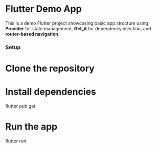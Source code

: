 # Flutter Demo App

This is a demo Flutter project showcasing basic app structure using **Provider** for state management, **Get_it** for dependency injection, and **router-based navigation**.

### Setup

# Clone the repository

# Install dependencies

flutter pub get

# Run the app

flutter run
